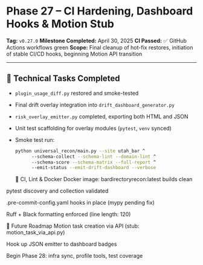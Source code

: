 # Phase 27 – CI Hardening, Dashboard Hooks & Motion Stub

**Tag:** `v0.27.0`
**Milestone Completed:** April 30, 2025
**CI Passed:** ✅ GitHub Actions workflows green
**Scope:** Final cleanup of hot-fix restores, initiation of stable CI/CD hooks, beginning Motion API transition

---

## 🔧 Technical Tasks Completed

- `plugin_usage_diff.py` restored and smoke-tested
- Final drift overlay integration into `drift_dashboard_generator.py`
- `risk_overlay_emitter.py` completed, exporting both HTML and JSON
- Unit test scaffolding for overlay modules (`pytest`, `venv` synced)
- Smoke test run:
  ```bash
  python universal_recon/main.py --site utah_bar ^
        --schema-collect --schema-lint --domain-lint ^
        --schema-score --schema-matrix --full-report ^
        --emit-status --emit-drift-dashboard --verbose
  ```

  🧪 CI, Lint & Docker
  Docker image: bardirectoryrecon:latest builds clean

pytest discovery and collection validated

.pre-commit-config.yaml hooks in place (mypy pending fix)

Ruff + Black formatting enforced (line length: 120)

🧭 Future Roadmap
Motion task creation via API (stub: motion_task_via_api.py)

Hook up JSON emitter to dashboard badges

Begin Phase 28: infra sync, profile tools, test coverage
